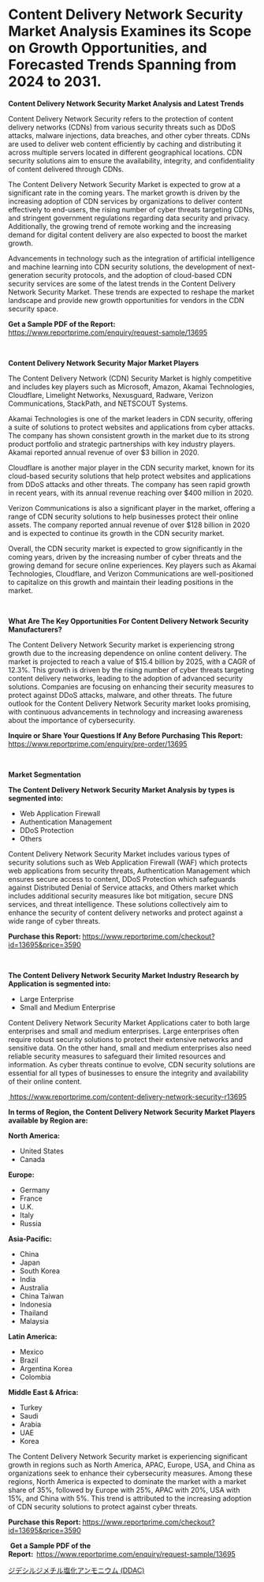 <p><h1>Content Delivery Network Security Market Analysis Examines its Scope on Growth Opportunities, and Forecasted Trends Spanning from 2024 to 2031.</h1></p><p><strong>Content Delivery Network Security Market Analysis and Latest Trends</strong></p>
<p><p>Content Delivery Network Security refers to the protection of content delivery networks (CDNs) from various security threats such as DDoS attacks, malware injections, data breaches, and other cyber threats. CDNs are used to deliver web content efficiently by caching and distributing it across multiple servers located in different geographical locations. CDN security solutions aim to ensure the availability, integrity, and confidentiality of content delivered through CDNs.</p><p>The Content Delivery Network Security Market is expected to grow at a significant rate in the coming years. The market growth is driven by the increasing adoption of CDN services by organizations to deliver content effectively to end-users, the rising number of cyber threats targeting CDNs, and stringent government regulations regarding data security and privacy. Additionally, the growing trend of remote working and the increasing demand for digital content delivery are also expected to boost the market growth.</p><p>Advancements in technology such as the integration of artificial intelligence and machine learning into CDN security solutions, the development of next-generation security protocols, and the adoption of cloud-based CDN security services are some of the latest trends in the Content Delivery Network Security Market. These trends are expected to reshape the market landscape and provide new growth opportunities for vendors in the CDN security space.</p></p>
<p><strong>Get a Sample PDF of the Report:&nbsp;</strong> <a href="https://www.reportprime.com/enquiry/request-sample/13695">https://www.reportprime.com/enquiry/request-sample/13695</a></p>
<p>&nbsp;</p>
<p><strong>Content Delivery Network Security Major Market Players</strong></p>
<p><p>The Content Delivery Network (CDN) Security Market is highly competitive and includes key players such as Microsoft, Amazon, Akamai Technologies, Cloudflare, Limelight Networks, Nexusguard, Radware, Verizon Communications, StackPath, and NETSCOUT Systems.</p><p>Akamai Technologies is one of the market leaders in CDN security, offering a suite of solutions to protect websites and applications from cyber attacks. The company has shown consistent growth in the market due to its strong product portfolio and strategic partnerships with key industry players. Akamai reported annual revenue of over $3 billion in 2020.</p><p>Cloudflare is another major player in the CDN security market, known for its cloud-based security solutions that help protect websites and applications from DDoS attacks and other threats. The company has seen rapid growth in recent years, with its annual revenue reaching over $400 million in 2020.</p><p>Verizon Communications is also a significant player in the market, offering a range of CDN security solutions to help businesses protect their online assets. The company reported annual revenue of over $128 billion in 2020 and is expected to continue its growth in the CDN security market.</p><p>Overall, the CDN security market is expected to grow significantly in the coming years, driven by the increasing number of cyber threats and the growing demand for secure online experiences. Key players such as Akamai Technologies, Cloudflare, and Verizon Communications are well-positioned to capitalize on this growth and maintain their leading positions in the market.</p></p>
<p>&nbsp;</p>
<p><strong>What Are The Key Opportunities For Content Delivery Network Security Manufacturers?</strong></p>
<p><p>The Content Delivery Network Security market is experiencing strong growth due to the increasing dependence on online content delivery. The market is projected to reach a value of $15.4 billion by 2025, with a CAGR of 12.3%. This growth is driven by the rising number of cyber threats targeting content delivery networks, leading to the adoption of advanced security solutions. Companies are focusing on enhancing their security measures to protect against DDoS attacks, malware, and other threats. The future outlook for the Content Delivery Network Security market looks promising, with continuous advancements in technology and increasing awareness about the importance of cybersecurity.</p></p>
<p><strong>Inquire or Share Your Questions If Any Before Purchasing This Report:</strong> <a href="https://www.reportprime.com/enquiry/pre-order/13695">https://www.reportprime.com/enquiry/pre-order/13695</a></p>
<p>&nbsp;</p>
<p><strong>Market Segmentation</strong></p>
<p><strong>The Content Delivery Network Security Market Analysis by types is segmented into:</strong></p>
<p><ul><li>Web Application Firewall</li><li>Authentication Management</li><li>DDoS Protection</li><li>Others</li></ul></p>
<p><p>Content Delivery Network Security Market includes various types of security solutions such as Web Application Firewall (WAF) which protects web applications from security threats, Authentication Management which ensures secure access to content, DDoS Protection which safeguards against Distributed Denial of Service attacks, and Others market which includes additional security measures like bot mitigation, secure DNS services, and threat intelligence. These solutions collectively aim to enhance the security of content delivery networks and protect against a wide range of cyber threats.</p></p>
<p><strong>Purchase this Report:&nbsp;</strong><a href="https://www.reportprime.com/checkout?id=13695&price=3590">https://www.reportprime.com/checkout?id=13695&price=3590</a></p>
<p>&nbsp;</p>
<p><strong>The Content Delivery Network Security Market Industry Research by Application is segmented into:</strong></p>
<p><ul><li>Large Enterprise</li><li>Small and Medium Enterprise</li></ul></p>
<p><p>Content Delivery Network Security Market Applications cater to both large enterprises and small and medium enterprises. Large enterprises often require robust security solutions to protect their extensive networks and sensitive data. On the other hand, small and medium enterprises also need reliable security measures to safeguard their limited resources and information. As cyber threats continue to evolve, CDN security solutions are essential for all types of businesses to ensure the integrity and availability of their online content.</p></p>
<p><a href="https://www.reportprime.com/content-delivery-network-security-r13695">&nbsp;https://www.reportprime.com/content-delivery-network-security-r13695</a></p>
<p><strong>In terms of Region, the Content Delivery Network Security Market Players available by Region are:</strong></p>
<p>
    <p> <strong> North America: </strong>
        <ul>
            <li>United States</li>
            <li>Canada</li>
        </ul>
        </p> 
    <p> <strong> Europe: </strong>
        <ul>
            <li>Germany</li>
            <li>France</li>
            <li>U.K.</li>
            <li>Italy</li>
            <li>Russia</li>
        </ul>
        </p> 
    <p> <strong> Asia-Pacific: </strong>
        <ul>
            <li>China</li>
            <li>Japan</li>
            <li>South Korea</li>
            <li>India</li>
            <li>Australia</li>
            <li>China Taiwan</li>
            <li>Indonesia</li>
            <li>Thailand</li>
            <li>Malaysia</li>
        </ul>
        </p> 
    <p> <strong> Latin America: </strong>
        <ul>
            <li>Mexico</li>
            <li>Brazil</li>
            <li>Argentina Korea</li>
            <li>Colombia</li>
        </ul>
        </p> 
    <p> <strong> Middle East & Africa: </strong>
        <ul>
            <li>Turkey</li>
            <li>Saudi</li>
            <li>Arabia</li>
            <li>UAE</li>
            <li>Korea</li>
        </ul>
    </p>
    </p>
<p><p>The Content Delivery Network Security market is experiencing significant growth in regions such as North America, APAC, Europe, USA, and China as organizations seek to enhance their cybersecurity measures. Among these regions, North America is expected to dominate the market with a market share of 35%, followed by Europe with 25%, APAC with 20%, USA with 15%, and China with 5%. This trend is attributed to the increasing adoption of CDN security solutions to protect against cyber threats.</p></p>
<p><strong>Purchase this Report: </strong><a href="https://www.reportprime.com/checkout?id=13695&price=3590">https://www.reportprime.com/checkout?id=13695&price=3590</a></p>
<p>&nbsp;<strong>Get a Sample PDF of the Report:&nbsp;&nbsp;</strong><a href="https://www.reportprime.com/enquiry/request-sample/13695">https://www.reportprime.com/enquiry/request-sample/13695</a></p>
<p><strong></strong></p>
<p><p><a href="https://github.com/sghwr779811674/Market-Research-Report-List-4/blob/main/734485986663.md">ジデシルジメチル塩化アンモニウム (DDAC)</a></p></p>